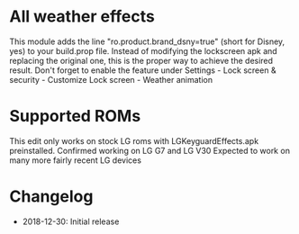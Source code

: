 # All weather effects

This module adds the line "ro.product.brand_dsny=true" (short for Disney, yes) to your build.prop file. Instead of modifying the lockscreen apk and replacing the original one, this is the proper way to achieve the desired result.
Don't forget to enable the feature under Settings - Lock screen & security - Customize Lock screen - Weather animation

# Supported ROMs
This edit only works on stock LG roms with LGKeyguardEffects.apk preinstalled.
Confirmed working on LG G7 and LG V30
Expected to work on many more fairly recent LG devices

# Changelog
- 2018-12-30: Initial release
